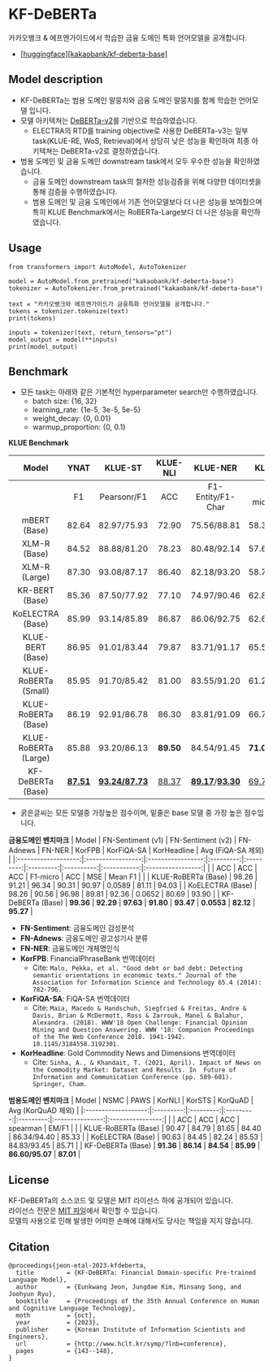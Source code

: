  # KF-DeBERTa
카카오뱅크 & 에프엔가이드에서 학습한 금융 도메인 특화 언어모델을 공개합니다.  

- [[huggingface][kakaobank/kf-deberta-base]](https://huggingface.co/kakaobank/kf-deberta-base)

## Model description
* KF-DeBERTa는 범용 도메인 말뭉치와 금융 도메인 말뭉치를 함께 학습한 언어모델 입니다.
* 모델 아키텍쳐는 [DeBERTa-v2](https://github.com/microsoft/DeBERTa#whats-new-in-v2)를 기반으로 학습하였습니다.
  * ELECTRA의 RTD를 training objective로 사용한 DeBERTa-v3는 일부 task(KLUE-RE, WoS, Retrieval)에서 상당히 낮은 성능을 확인하여 최종 아키텍쳐는 DeBERTa-v2로 결정하였습니다.
* 범용 도메인 및 금융 도메인 downstream task에서 모두 우수한 성능을 확인하였습니다.
  * 금융 도메인 downstream task의 철저한 성능검증을 위해 다양한 데이터셋을 통해 검증을 수행하였습니다.
  * 범용 도메인 및 금융 도메인에서 기존 언어모델보다 더 나은 성능을 보여줬으며 특히 KLUE Benchmark에서는 RoBERTa-Large보다 더 나은 성능을 확인하였습니다.

## Usage
```python3
from transformers import AutoModel, AutoTokenizer

model = AutoModel.from_pretrained("kakaobank/kf-deberta-base")
tokenizer = AutoTokenizer.from_pretrained("kakaobank/kf-deberta-base")

text = "카카오뱅크와 에프엔가이드가 금융특화 언어모델을 공개합니다."
tokens = tokenizer.tokenize(text)
print(tokens)

inputs = tokenizer(text, return_tensors="pt")
model_output = model(**inputs)
print(model_output)
```

## Benchmark
* 모든 task는 아래와 같은 기본적인 hyperparameter search만 수행하였습니다.
  * batch size: {16, 32}
  * learning_rate: {1e-5, 3e-5, 5e-5}
  * weight_decay: {0, 0.01}
  * warmup_proportion: {0, 0.1}

**KLUE Benchmark**

|        Model         |       YNAT       |        KLUE-ST         |   KLUE-NLI   |             KLUE-NER              |            KLUE-RE            |        KLUE-DP         |         KLUE-MRC          |          WoS           |       AVG        |
|:--------------------:|:----------------:|:----------------------:|:------------:|:---------------------------------:|:-----------------------------:|:----------------------:|:-------------------------:|:----------------------:|:----------------:|
|                      |        F1        |      Pearsonr/F1       |     ACC      |         F1-Entity/F1-Char         |         F1-micro/AUC          |        UAS/LAS         |         EM/ROUGE          |        JGA/F1-S        |                  | 
|     mBERT (Base)     |      82.64       |      82.97/75.93       |    72.90     |            75.56/88.81            |          58.39/56.41          |      88.53/86.04       |        49.96/55.57        |      35.27/88.60       |      71.26       |
|     XLM-R (Base)     |      84.52       |      88.88/81.20       |    78.23     |            80.48/92.14            |          57.62/57.05          |      93.12/87.23       |        26.76/53.36        |      41.54/89.81       |      72.28       |
|    XLM-R (Large)     |      87.30       |      93.08/87.17       |    86.40     |            82.18/93.20            |          58.75/63.53          |      92.87/87.82       |        35.23/66.55        |      42.44/89.88       |      76.17       |
|    KR-BERT (Base)    |      85.36       |      87.50/77.92       |    77.10     |            74.97/90.46            |          62.83/65.42          |      92.87/87.13       |        48.95/58.38        |      45.60/90.82       |      74.67       |
|   KoELECTRA (Base)   |      85.99       |      93.14/85.89       |    86.87     |            86.06/92.75            |          62.67/57.46          |      90.93/87.07       |        59.54/65.64        |      39.83/88.91       |      77.34       |
|   KLUE-BERT (Base)   |      86.95       |      91.01/83.44       |    79.87     |            83.71/91.17            |          65.58/68.11          |      93.07/87.25       |        62.42/68.15        |      46.72/91.59       |      78.50       |
| KLUE-RoBERTa (Small) |      85.95       |      91.70/85.42       |    81.00     |            83.55/91.20            |          61.26/60.89          |      93.47/87.50       |        58.25/63.56        |      46.65/91.50       |      77.28       |
| KLUE-RoBERTa (Base)  |      86.19       |      92.91/86.78       |    86.30     |            83.81/91.09            |          66.73/68.11          |      93.75/87.77       |        69.56/74.64        |      47.41/91.60       |      80.48       |
| KLUE-RoBERTa (Large) |      85.88       |      93.20/86.13       |  **89.50**   |            84.54/91.45            |        **71.06**/73.33        |      93.84/87.93       |    **75.26**/**80.30**    |      49.39/92.19       |      82.43       |
|  KF-DeBERTa (Base)   | **<u>87.51</u>** | **<u>93.24/87.73</u>** | <u>88.37</u> | **<u>89.17</u>**/**<u>93.30</u>** | <u>69.70</u>/**<u>75.07</u>** | **<u>94.05/87.97</u>** | <u>72.59</u>/<u>78.08</u> | **<u>50.21/92.59</u>** | **<u>82.83</u>** |

* 굵은글씨는 모든 모델중 가장높은 점수이며, 밑줄은 base 모델 중 가장 높은 점수입니다.

**금융도메인 벤치마크**
|        Model        | FN-Sentiment (v1) | FN-Sentiment (v2) | FN-Adnews |  FN-NER   |  KorFPB   | KorFiQA-SA | KorHeadline | Avg (FiQA-SA 제외)  |
|:-------------------:|:-----------------:|:-----------------:|:---------:|:---------:|:---------:|:----------:|:-----------:|:-----------------:|
|                     |        ACC        |        ACC        |    ACC    | F1-micro  |    ACC    |    MSE     |   Mean F1   |                   |
| KLUE-RoBERTa (Base) |       98.26       |       91.21       |   96.34   |   90.31   |   90.97   |   0.0589   |    81.11    |       94.03       |
|  KoELECTRA (Base)   |       98.26       |       90.56       |   96.98   |   89.81   |   92.36   |   0.0652   |    80.69    |       93.90       |
|  KF-DeBERTa (Base)  |     **99.36**     |     **92.29**     | **97.63** | **91.80** | **93.47** | **0.0553** |  **82.12**  |     **95.27**     |

* **FN-Sentiment**: 금융도메인 감성분석
* **FN-Adnews**: 금융도메인 광고성기사 분류
* **FN-NER**: 금융도메인 개체명인식
* **KorFPB**: FinancialPhraseBank 번역데이터
  * Cite: ```Malo, Pekka, et al. "Good debt or bad debt: Detecting semantic orientations in economic texts." Journal of the Association for Information Science and Technology 65.4 (2014): 782-796.```
* **KorFiQA-SA**: FiQA-SA 번역데이터
  * Cite: ```Maia, Macedo & Handschuh, Siegfried & Freitas, Andre & Davis, Brian & McDermott, Ross & Zarrouk, Manel & Balahur, Alexandra. (2018). WWW'18 Open Challenge: Financial Opinion Mining and Question Answering. WWW '18: Companion Proceedings of the The Web Conference 2018. 1941-1942. 10.1145/3184558.3192301.``` 
* **KorHeadline**: Gold Commodity News and Dimensions 번역데이터
  * Cite: ```Sinha, A., & Khandait, T. (2021, April). Impact of News on the Commodity Market: Dataset and Results. In 
    Future of Information and Communication Conference (pp. 589-601). Springer, Cham.```


**범용도메인 벤치마크**
|        Model        |   NSMC    |   PAWS    |  KorNLI   |  KorSTS   |     KorQuAD     | Avg (KorQuAD 제외) |
|:-------------------:|:---------:|:---------:|:---------:|:---------:|:---------------:|:----------------:|
|                     |    ACC    |    ACC    |    ACC    | spearman  |      EM/F1      |                  |
| KLUE-RoBERTa (Base) |   90.47   |   84.79   |   81.65   |   84.40   |   86.34/94.40   |      85.33       |
|  KoELECTRA (Base)   |   90.63   |   84.45   |   82.24   |   85.53   |   84.83/93.45   |      85.71       |
|  KF-DeBERTa (Base)  | **91.36** | **86.14** | **84.54** | **85.99** | **86.60/95.07** |    **87.01**     |



## License
KF-DeBERTa의 소스코드 및 모델은 MIT 라이선스 하에 공개되어 있습니다.  
라이선스 전문은 [MIT 파일](LICENSE)에서 확인할 수 있습니다.  
모델의 사용으로 인해 발생한 어떠한 손해에 대해서도 당사는 책임을 지지 않습니다.  

## Citation
```
@proceedings{jeon-etal-2023-kfdeberta,
  title         = {KF-DeBERTa: Financial Domain-specific Pre-trained Language Model},
  author        = {Eunkwang Jeon, Jungdae Kim, Minsang Song, and Joohyun Ryu},
  booktitle     = {Proceedings of the 35th Annual Conference on Human and Cognitive Language Technology},
  moth          = {oct},
  year          = {2023},
  publisher     = {Korean Institute of Information Scientists and Engineers},
  url           = {http://www.hclt.kr/symp/?lnb=conference},
  pages         = {143--148},
}
```
